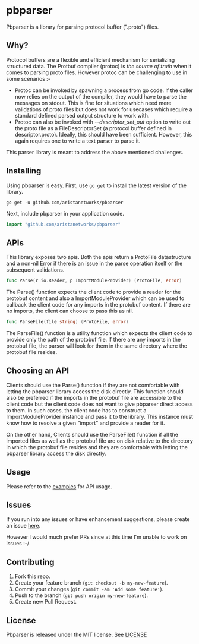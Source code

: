 # pbparser

Pbparser is a library for parsing protocol buffer (".proto") files.

## Why?

Protocol buffers are a flexible and efficient mechanism for serializing structured data. 
The Protbuf compiler (protoc) is *the source of truth* when it comes to parsing proto files.
However protoc can be challenging to use in some scenarios :-

* Protoc can be invoked by spawning a process from go code. If the caller now relies on the output of the compiler, they would have to parse the messages on stdout. This is fine for situations which need mere validations of proto files but does not work for usecases which require a standard defined parsed output structure to work with.
* Protoc can also be invoked with *--descriptor_set_out* option to write out the proto file as a FileDescriptorSet (a protocol buffer defined in descriptor.proto). Ideally, this should have been sufficient. However, this again requires one to write a text parser to parse it. 

This parser library is meant to address the above mentioned challenges.

## Installing

Using pbparser is easy. First, use `go get` to install the latest version of the library. 

```
go get -u github.com/aristanetworks/pbparser
```

Next, include pbparser in your application code.

```go
import "github.com/aristanetworks/pbparser"
```

## APIs

This library exposes two apis. Both the apis return a ProtoFile datastructure and a non-nil Error if there is an issue in the parse operation itself or the subsequent validations.

```go
func Parse(r io.Reader, p ImportModuleProvider) (ProtoFile, error)
```

The Parse() function expects the client code to provide a reader for the protobuf content and also a ImportModuleProvider which can be used to callback the client code for any imports in the protobuf content. If there are no imports, the client can choose to pass this as nil.

```go
func ParseFile(file string) (ProtoFile, error)
```

The ParseFile() function is a utility function which expects the client code to provide only the path of the protobuf file. If there are any imports in the protobuf file, the parser will look for them in the same directory where the protobuf file resides.

## Choosing an API

Clients should use the Parse() function if they are not comfortable with letting the pbparser library access the disk directly. This function should also be preferred if the imports in the protobuf file are accessible to the client code but the client code does not want to give pbparser direct access to them. In such cases, the client code has to construct a ImportModuleProvider instance and pass it to the library. This instance must know how to resolve a given "import" and provide a reader for it.  

On the other hand, Clients should use the ParseFile() function if all the imported files as well as the protobuf file are on disk relative to the directory in which the protobuf file resides and they are comfortable with letting the pbparser library access the disk directly.  

## Usage

Please refer to the [examples](https://godoc.org/github.com/aristanetworks/pbparser#pkg-examples) for API usage.

## Issues

If you run into any issues or have enhancement suggestions, please create an issue [here](https://github.com/aristanetworks/pbparser/issues).

However I would much prefer PRs since at this time I'm unable to work on issues :-/

## Contributing

1. Fork this repo.
2. Create your feature branch (`git checkout -b my-new-feature`).
3. Commit your changes (`git commit -am 'Add some feature'`).
4. Push to the branch (`git push origin my-new-feature`).
5. Create new Pull Request.

## License

Pbparser is released under the MIT license. See [LICENSE](https://github.com/aristanetworks/pbparser/blob/master/LICENSE)

